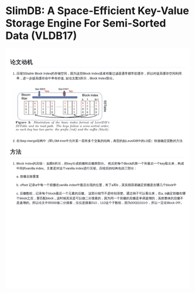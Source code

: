 # SlimDB: A Space-Efficient Key-Value Storage Engine For Semi-Sorted Data (VLDB17)


![figure](SlimDB-VLDB17.PNG?raw=true)
